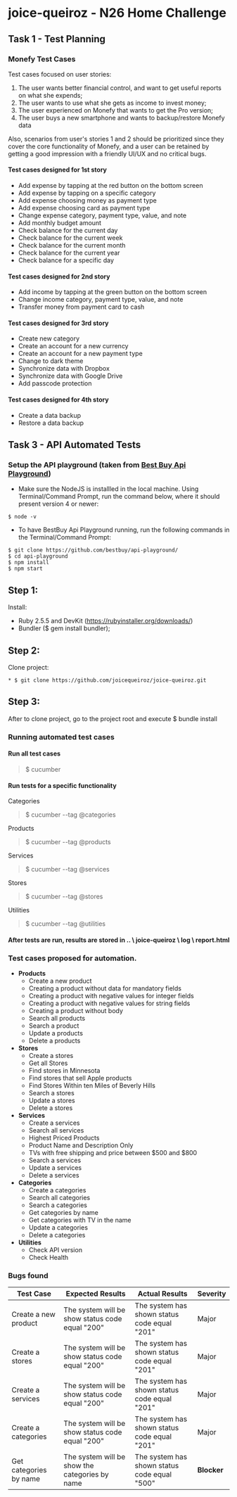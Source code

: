 # joice-queiroz - N26 Home Challenge
## Task 1 - Test Planning
### Monefy Test Cases 
Test cases focused on user stories:
1. The user wants better financial control, and want to get useful reports on what she expends;
2. The user wants to use what she gets as income to invest money;
3. The user experienced on Monefy that wants to get the Pro version;
4. The user buys a new smartphone and wants to backup/restore Monefy data

Also, scenarios from user's stories 1 and 2 should be prioritized since they cover the core functionality of Monefy, and a user can be retained by getting a good impression with a friendly UI/UX and no critical bugs.
#### Test cases designed for 1st story
* Add expense by tapping at the red button on the bottom screen
* Add expense by tapping on a specific category
* Add expense choosing money as payment type
* Add expense choosing card as payment type
* Change expense category, payment type, value, and note
* Add monthly budget amount
* Check balance for the current day 
* Check balance for the current week 
* Check balance for the current month 
* Check balance for the current year 
* Check balance for a specific day
#### Test cases designed for 2nd story
* Add income by tapping at the green button on the bottom screen
* Change income category, payment type, value, and note
* Transfer money from payment card to cash
#### Test cases designed for 3rd story
* Create new category
* Create an account for a new currency
* Create an account for a new payment type
* Change to dark theme
* Synchronize data with Dropbox
* Synchronize data with Google Drive
* Add passcode protection
#### Test cases designed for 4th story
* Create a data backup
* Restore a data backup
## Task 3 - API Automated Tests
### Setup the API playground (taken from [Best Buy Api Playground](https://github.com/bestbuy/api-playground/#getting-started))
* Make sure the NodeJS is installled in the local machine. Using Terminal/Command Prompt, run the command below, where it should present version 4 or newer:
```text
$ node -v
```
* To have BestBuy Api Playground running, run the following commands in the Terminal/Command Prompt:
```text
$ git clone https://github.com/bestbuy/api-playground/
$ cd api-playground
$ npm install
$ npm start
```
## Step 1:
Install:
* Ruby 2.5.5 and DevKit (https://rubyinstaller.org/downloads/)
* Bundler ($ gem install bundler);
## Step 2:
Clone project: 

    * $ git clone https://github.com/joicequeiroz/joice-queiroz.git
## Step 3:
After to clone project, go to the project root and execute $ bundle install

### Running automated test cases
#### Run all test cases
<blockquote>$ cucumber</blockquote>

#### Run tests for a specific functionality
Categories
    <blockquote>$ cucumber --tag @categories</blockquote>

Products
    <blockquote>$ cucumber --tag @products</blockquote>

Services
    <blockquote>$ cucumber --tag @services</blockquote>

Stores
    <blockquote>$ cucumber --tag @stores</blockquote>

Utilities
    <blockquote>$ cucumber --tag @utilities</blockquote>

#### After tests are run, results are stored in .. \ joice-queiroz \ log \ report.html

### Test cases proposed for automation.
* **Products**
  * Create a new product
  * Creating a product without data for mandatory fields
  * Creating a product with negative values for integer fields
  * Creating a product with negative values for string fields
  * Creating a product without body
  * Search all products
  * Search a product 
  * Update a products
  * Delete a products
* **Stores**
  * Create a stores
  * Get all Stores
  * Find stores in Minnesota
  * Find stores that sell Apple products
  * Find Stores Within ten Miles of Beverly Hills
  * Search a stores
  * Update a stores
  * Delete a stores
* **Services**
  * Create a services
  * Search all services
  * Highest Priced Products
  * Product Name and Description Only
  * TVs with free shipping and price between $500 and $800
  * Search a services
  * Update a services
  * Delete a services
* **Categories**
  * Create a categories
  * Search all categories
  * Search a categories
  * Get categories by name
  * Get categories with TV in the name
  * Update a categories
  * Delete a categories
* **Utilities**
  * Check API version
  * Check Health
### Bugs found
Test Case | Expected Results | Actual Results | Severity
--- | --- | --- | ---
Create a new product | The system will be show status code equal "200" | The system has shown status code equal "201" | Major 
Create a stores | The system will be show status code equal "200" | The system has shown status code equal "201" | Major  | The system will be show status code equal "200" | The system has shown status code equal "201" | Major 
Create a services | The system will be show status code equal "200" | The system has shown status code equal "201" | Major 
Create a categories | The system will be show status code equal "200" | The system has shown status code equal "201" | Major
Get categories by name | The system will be show the categories by name | The system has shown status code equal "500" | **Blocker**